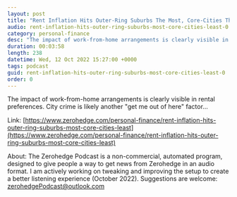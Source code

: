 ```yaml
---
layout: post
title: "Rent Inflation Hits Outer-Ring Suburbs The Most, Core-Cities The Least"
audio: rent-inflation-hits-outer-ring-suburbs-most-core-cities-least-0
category: personal-finance
desc: "The impact of work-from-home arrangements is clearly visible in rental preferences. City crime is likely another &quot;get me out of here&quot; factor..."
duration: 00:03:58
length: 238
datetime: Wed, 12 Oct 2022 15:27:00 +0000
tags: podcast
guid: rent-inflation-hits-outer-ring-suburbs-most-core-cities-least-0
order: 0
---
```

The impact of work-from-home arrangements is clearly visible in rental preferences. City crime is likely another &quot;get me out of here&quot; factor...

Link: [https://www.zerohedge.com/personal-finance/rent-inflation-hits-outer-ring-suburbs-most-core-cities-least](https://www.zerohedge.com/personal-finance/rent-inflation-hits-outer-ring-suburbs-most-core-cities-least)

About: The Zerohedge Podcast is a non-commercial, automated program, designed to give people a way to get news from Zerohedge in an audio format.  I am actively working on tweaking and improving the setup to create a better listening experience (October 2022).  Suggestions are welcome: [zerohedgePodcast@outlook.com](mailto:zerohedgePodcast@outlook.com)